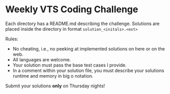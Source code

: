 # Weekly VTS Coding Challenge

Each directory has a README.md describing the challenge. Solutions are placed inside the directory in format `solution_<initals>.<ext>`

Rules:

* No cheating, i.e., no peeking at implemented solutions on here or on the web.
* All languages are welcome.
* Your solution must pass the base test cases I provide.
* In a comment within your solution file, you must describe your solutions runtime and memory in big o notation.

Submit your solutions **only** on Thursday nights!
